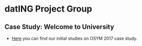 
# datING Project Group

## Case Study: Welcome to University

+ [Here](files/Case_Study.html) you can find our initial studies on OSYM 2017 case study.



